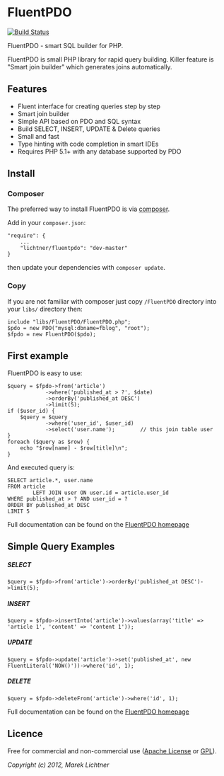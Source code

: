 # FluentPDO

[![Build Status](https://secure.travis-ci.org/lichtner/fluentpdo.png?branch=master)](http://travis-ci.org/lichtner/fluentpdo)

FluentPDO - smart SQL builder for PHP.

FluentPDO is small PHP library for rapid query building. Killer feature is "Smart join builder" which generates joins automatically.

## Features

- Fluent interface for creating queries step by step
- Smart join builder
- Simple API based on PDO and SQL syntax
- Build SELECT, INSERT, UPDATE & Delete queries
- Small and fast
- Type hinting with code completion in smart IDEs
- Requires PHP 5.1+ with any database supported by PDO

## Install

### Composer

The preferred way to install FluentPDO is via [composer](http://getcomposer.org/).

Add in your `composer.json`:

	"require": {
		...
		"lichtner/fluentpdo": "dev-master"	
	}

then update your dependencies with `composer update`.

### Copy

If you are not familiar with composer just copy `/FluentPDO` directory into your `libs/` directory then:

	include "libs/FluentPDO/FluentPDO.php";
	$pdo = new PDO("mysql:dbname=fblog", "root");
	$fpdo = new FluentPDO($pdo);
	
## First example

FluentPDO is easy to use:

	$query = $fpdo->from('article')
				->where('published_at > ?', $date)
				->orderBy('published_at DESC')
				->limit(5);
	if ($user_id) {
		$query = $query
				->where('user_id', $user_id)
				->select('user.name');        // this join table user
	}
	foreach ($query as $row) {
		echo "$row[name] - $row[title]\n";
	}

And executed query is:

	SELECT article.*, user.name
	FROM article
    		LEFT JOIN user ON user.id = article.user_id
	WHERE published_at > ? AND user_id = ?
	ORDER BY published_at DESC
	LIMIT 5


Full documentation can be found on the [FluentPDO homepage](http://fluentpdo.com)

## Simple Query Examples

##### SELECT

	$query = $fpdo->from('article')->orderBy('published_at DESC')->limit(5);

##### INSERT

	$query = $fpdo->insertInto('article')->values(array('title' => 'article 1', 'content' => 'content 1'));

##### UPDATE

	$query = $fpdo->update('article')->set('published_at', new FluentLiteral('NOW()'))->where('id', 1);

##### DELETE

	$query = $fpdo->deleteFrom('article')->where('id', 1);

Full documentation can be found on the [FluentPDO homepage](http://fluentpdo.com)

## Licence

Free for commercial and non-commercial use ([Apache License](http://www.apache.org/licenses/LICENSE-2.0.html) or [GPL](http://www.gnu.org/licenses/gpl-2.0.html)).

*Copyright (c) 2012, Marek Lichtner*

